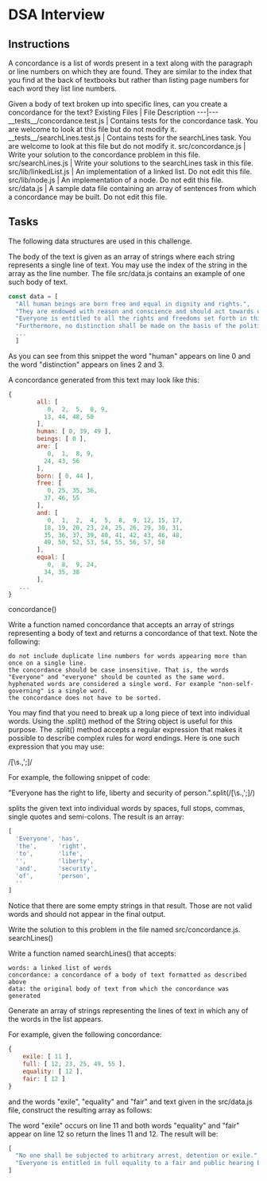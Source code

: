# DSA Interview
## Instructions

A concordance is a list of words present in a text along with the paragraph or line numbers on which they are found. They are similar to the index that you find at the back of textbooks but rather than listing page numbers for each word they list line numbers.

Given a body of text broken up into specific lines, can you create a concordance for the text?
Existing Files | File 	Description
---|---
\_\_tests\_\_/concordance.test.js |	Contains tests for the concordance task. You are welcome to look at this file but do not modify it.
\_\_tests\_\_/searchLines.test.js |	Contains tests for the searchLines task. You are welcome to look at this file but do not modify it.
src/concordance.js |	Write your solution to the concordance problem in this file.
src/searchLines.js |	Write your solutions to the searchLines task in this file.
src/lib/linkedList.js |	An implementation of a linked list. Do not edit this file.
src/lib/node.js |	An implementation of a node. Do not edit this file.
src/data.js |	A sample data file containing an array of sentences from which a concordance may be built. Do not edit this file.

## Tasks

The following data structures are used in this challenge.

The body of the text is given as an array of strings where each string represents a single line of text. You may use the index of the string in the array as the line number. The file src/data.js contains an example of one such body of text.

```javascript
const data = [
  "All human beings are born free and equal in dignity and rights.",
  "They are endowed with reason and conscience and should act towards one another in a spirit of brotherhood.",
  "Everyone is entitled to all the rights and freedoms set forth in this Declaration, without distinction of any kind, such as race, colour, sex, language, religion, political or other opinion, national or social origin, property, birth or other status.",
  "Furthermore, no distinction shall be made on the basis of the political, jurisdictional or international status of the country or territory to which a person belongs, whether it be independent, trust, non-self-governing or under any other limitation of sovereignty.",
  ...
  ]
```

As you can see from this snippet the word "human" appears on line 0 and the word "distinction" appears on lines 2 and 3.

A concordance generated from this text may look like this:
```javascript
{
        all: [
           0,  2,  5,  8, 9,
          13, 44, 48, 50
        ],
        human: [ 0, 39, 49 ],
        beings: [ 0 ],
        are: [
           0,  1,  8, 9,
          24, 43, 56
        ],
        born: [ 0, 44 ],
        free: [
           0, 25, 35, 36,
          37, 46, 55
        ],
        and: [
           0,  1,  2,  4,  5,  8,  9, 12, 15, 17,
          18, 19, 20, 23, 24, 25, 26, 29, 30, 31,
          35, 36, 37, 39, 40, 41, 42, 43, 46, 48,
          49, 50, 52, 53, 54, 55, 56, 57, 58
        ],
        equal: [
           0,  8,  9, 24,
          34, 35, 38
        ],
   ...
}
```
concordance()

Write a function named concordance that accepts an array of strings representing a body of text and returns a concordance of that text. Note the following:

    do not include duplicate line numbers for words appearing more than once on a single line.
    the concordance should be case insensitive. That is, the words "Everyone" and "everyone" should be counted as the same word.
    hyphenated words are considered a single word. For example "non-self-governing" is a single word.
    the concordance does not have to be sorted.

You may find that you need to break up a long piece of text into individual words. Using the .split() method of the String object is useful for this purpose. The .split() method accepts a regular expression that makes it possible to describe complex rules for word endings. Here is one such expression that you may use:

/[\s.,';]/

For example, the following snippet of code:

"Everyone has the right to life, liberty and security of person.".split(/[\s.,';]/)

splits the given text into individual words by spaces, full stops, commas, single quotes and semi-colons. The result is an array:

```javascript
[
  'Everyone', 'has',
  'the',      'right',
  'to',       'life',
  '',         'liberty',
  'and',      'security',
  'of',       'person',
  ''
]
```

Notice that there are some empty strings in that result. Those are not valid words and should not appear in the final output.

Write the solution to this problem in the file named src/concordance.js.
searchLines()

Write a function named searchLines() that accepts:

    words: a linked list of words
    concordance: a concordance of a body of text formatted as described above
    data: the original body of text from which the concordance was generated

Generate an array of strings representing the lines of text in which any of the words in the list appears.

For example, given the following concordance:

```javascript
{
    exile: [ 11 ],
    full: [ 12, 23, 25, 49, 55 ],
    equality: [ 12 ],
    fair: [ 12 ]
}
```

and the words "exile", "equality" and "fair" and text given in the src/data.js file, construct the resulting array as follows:

The word "exile" occurs on line 11 and both words "equality" and "fair" appear on line 12 so return the lines 11 and 12. The result will be:

```javascript
[
  "No one shall be subjected to arbitrary arrest, detention or exile.",
  "Everyone is entitled in full equality to a fair and public hearing by an independent and impartial tribunal, in the determination of his rights and obligations and of any criminal charge against him."
]
```
